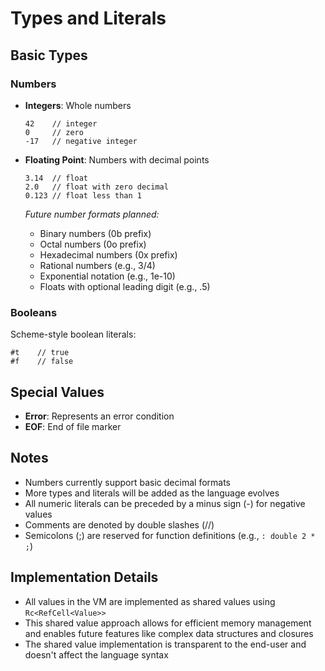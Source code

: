 # Types and Literals

## Basic Types

### Numbers
- **Integers**: Whole numbers
  ```
  42    // integer
  0     // zero
  -17   // negative integer
  ```
  
- **Floating Point**: Numbers with decimal points
  ```
  3.14  // float
  2.0   // float with zero decimal
  0.123 // float less than 1
  ```

  *Future number formats planned:*
  - Binary numbers (0b prefix)
  - Octal numbers (0o prefix)
  - Hexadecimal numbers (0x prefix)
  - Rational numbers (e.g., 3/4)
  - Exponential notation (e.g., 1e-10)
  - Floats with optional leading digit (e.g., .5)

### Booleans
Scheme-style boolean literals:
```
#t    // true
#f    // false
```

## Special Values
- **Error**: Represents an error condition
- **EOF**: End of file marker

## Notes
- Numbers currently support basic decimal formats
- More types and literals will be added as the language evolves
- All numeric literals can be preceded by a minus sign (-) for negative values
- Comments are denoted by double slashes (//)
- Semicolons (;) are reserved for function definitions (e.g., `: double 2 * ;`)

## Implementation Details
- All values in the VM are implemented as shared values using `Rc<RefCell<Value>>`
- This shared value approach allows for efficient memory management and enables future features like complex data structures and closures
- The shared value implementation is transparent to the end-user and doesn't affect the language syntax
